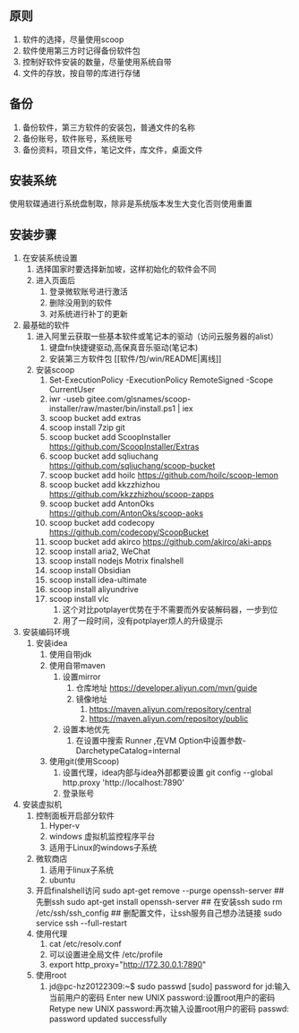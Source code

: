 ## 原则
1. 软件的选择，尽量使用scoop
2. 软件使用第三方时记得备份软件包
3. 控制好软件安装的数量，尽量使用系统自带
4. 文件的存放，按自带的库进行存储

## 备份
1. 备份软件，第三方软件的安装包，普通文件的名称
2. 备份账号，软件账号，系统账号
3. 备份资料，项目文件，笔记文件，库文件，桌面文件

## 安装系统
使用软碟通进行系统盘制取，除非是系统版本发生大变化否则使用重置

## 安装步骤
1. 在安装系统设置
    1. 选择国家时要选择新加坡，这样初始化的软件会不同
    2. 进入页面后
        1. 登录微软账号进行激活
        2. 删除没用到的软件
        3. 对系统进行补丁的更新
2. 最基础的软件
    1. 进入阿里云获取一些基本软件或笔记本的驱动（访问云服务器的alist）
        1. 键盘fn快捷键驱动,高保真音乐驱动(笔记本)
        2. 安装第三方软件包 [[软件/包/win/README|离线]]
    2. 安装scoop
        1. Set-ExecutionPolicy -ExecutionPolicy RemoteSigned -Scope CurrentUser
        2. iwr -useb gitee.com/glsnames/scoop-installer/raw/master/bin/install.ps1 | iex
        3. scoop bucket add extras
        4. scoop install 7zip git
        5. scoop bucket add ScoopInstaller https://github.com/ScoopInstaller/Extras
        6. scoop bucket add sqliuchang https://github.com/sqliuchang/scoop-bucket
        7. scoop bucket add hoilc https://github.com/hoilc/scoop-lemon
        8. scoop bucket add kkzzhizhou https://github.com/kkzzhizhou/scoop-zapps
        9. scoop bucket add AntonOks https://github.com/AntonOks/scoop-aoks
        10. scoop bucket add codecopy https://github.com/codecopy/ScoopBucket
        11. scoop bucket add akirco https://github.com/akirco/aki-apps
        12. scoop install aria2, WeChat
        13. scoop install nodejs Motrix finalshell
        14. scoop install Obsidian
        15. scoop install idea-ultimate
        16. scoop install aliyundrive
        17. scoop install vlc
            1. 这个对比potplayer优势在于不需要而外安装解码器，一步到位
            2. 用了一段时间，没有potplayer烦人的升级提示
3. 安装编码环境
    1. 安装idea
        1. 使用自带jdk
        2. 使用自带maven
            1. 设置mirror
                1. 仓库地址 https://developer.aliyun.com/mvn/guide
                2. 镜像地址
                    1. https://maven.aliyun.com/repository/central
                    2. https://maven.aliyun.com/repository/public
            2. 设置本地优先
                1. 在设置中搜索 Runner ,在VM Option中设置参数-DarchetypeCatalog=internal
        3. 使用git(使用Scoop)
           1. 设置代理，idea内部与idea外部都要设置
                   git config --global http.proxy 'http://localhost:7890'
           2. 登录账号
4. 安装虚拟机
    1. 控制面板开启部分软件
        1. Hyper-v
        2. windows 虚拟机监控程序平台
        3. 适用于Linux的windows子系统
    2. 微软商店
        1. 适用于linux子系统
        2. ubuntu
    3. 开启finalshell访问
       sudo apt-get remove --purge openssh-server   ## 先删ssh
       sudo apt-get install openssh-server          ## 在安装ssh
       sudo rm /etc/ssh/ssh_config                  ## 删配置文件，让ssh服务自己想办法链接
       sudo service ssh --full-restart
    4. 使用代理
        1. cat /etc/resolv.conf
        2. 可以设置进全局文件 /etc/profile
        3. export http_proxy="http://172.30.0.1:7890"
    5. 使用root
        1. jd@pc-hz20122309:~$ sudo passwd
           [sudo] password for jd:输入当前用户的密码
           Enter new UNIX password:设置root用户的密码
           Retype new UNIX password:再次输入设置root用户的密码
           passwd: password updated successfully